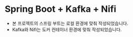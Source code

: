 # Spring Boot + Kafka + Nifi
- 본 프로젝트의 스프링 부트는 로컬 환경에 맞춰 작성되었습니다.
- Kafka와 Nifi는 도커 컨테이너 환경에 맞춰 작성되었습니다.
